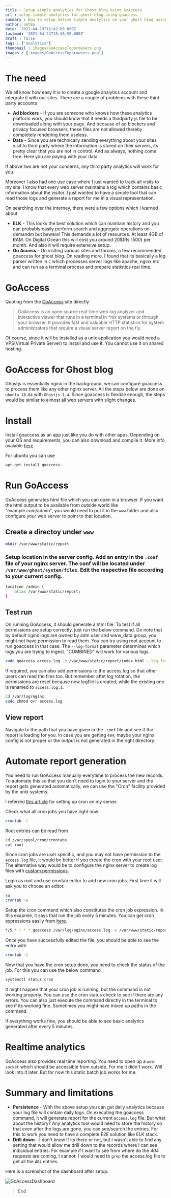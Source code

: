 ```yaml
---
title : Setup simple analytics for Ghost blog using GoAccess
url : setup-simple-analytics-for-ghost-blog-using-goaccess
summary : How to setup native simple analytics on your ghost blog using GoAccess without third party plugins which could be blocked by many browsers and ad blockers.
author: amt8u
date: '2021-04-19T13:42:09.000Z'
lastmod: '2021-04-24T18:38:59.000Z'
draft : false
tags : ['analytics']
thumbnail : images/GoAccessTopbrowsers.png
images : ['images/GoAccessTopbrowsers.png']
---
```


# The need
We all know how easy it is to create a google analytics account and integrate it with our sites. There are a couple of problems with these third party accounts 

* **Ad blockers** - If you are someone who knows how these analytics platform work, you should know that it needs a thirdparty js file to be downloaded along with your page. And because of ad blockers and privacy focused browsers, these files are not allowed thereby completely rendering them useless. 
* **Data** - Since you are technically sending everything about your sites visit to third party where the information is stored on their servers, its pretty clear that you are not in control. And as always, nothing come free. Here you are paying with your data.

If above two are not your concerns, any third party analytics will work for you.

Moreover I also had one use case where I just wanted to track all visits to my site. I know that every web server maintains a log which contains basic information about the visitor. I just wanted to have a simple tool that can read those logs and generate a report for me in a visual representation.

On searching over the interney, there were a few options which I learned about
* **ELK** - This looks the best solution which can maintain history and you can probably easily perform search and aggregate operations on demandm but beware! This demands a lot of resources. At least 4GB of RAM. On Digital Ocean this will cost you around 20$(Rs 1500) per month. And also it will require extensive setup.
* **Go Access** - On visiting various sites and forums, a few recommended goaccess for ghost blog. On reading more, I found that its basically a log parser written in `C` which processes server logs like apache, nginx etc and can run as a terminal process and prepare statistics real time.

# GoAccess
Quoting from the [GoAccess](https://goaccess.io/) site directly

>  GoAccess is an open source real-time web log analyzer and interactive viewer that runs in a terminal in *nix systems or through your browser. It provides fast and valuable HTTP statistics for system administrators that require a visual server report on the fly. 

Of course, since it will be installed as a unix application you would need a VPS(Virtual Private Server) to install and use it. You cannot use it on shared hosting.

# GoAccess for Ghost blog
Ghostjs is essentially nginx in the background, we can configure goaccess to process them like any other nginx server. All the steps below are done on `ubuntu 18.04` with `Ghostjs 1.4`. Since goaccess is flexible enough, the steps would be similar to almost all web servers with slight changes.

# Install
Install goaccess as an app just like you do with other apps. Depending on your OS and requirements, you can also download and compile it. More info avaiable [here](https://goaccess.io/download#distro)

For ubuntu you can use
```bash
apt-get install goaccess
```

# Run GoAccess
GoAccess generates html file which you can open in a browser. If you want the html output to be available from outside world like "example.com/admin", you would need to put it in the `www` folder and also configure your web server to point to that location.

## Create a directoy under `www`

```bash
mkdir /var/www/static/report
```

### Setup location in the server config. Add an entry in the `.conf` file of your nginx server. The conf will be located under `/var/www/ghost/system/files`. Edit the respective file according to your current config.

```bash
location /admin {
	alias /var/www/static/report;
}
```

## Test run
On running GoAccess, it should generate a html file. To test if all permissions are setup correctly, just run the below command. Do note that by default nginx logs are owned by adm user and www_data group, you might not have permission to read them. You can try using root account to run goaccess in that case. The `--log-format` parameter determines which logs you are trying to ingest. "COMBINED" will work for various logs.

```bash
sudo goaccess access.log -o /var/www/static/report/index.html --log-format=COMBINED
```

If required, you can also add permissions to the access.log so that other users can read the files too. But remember aftet log rotation, the permissions are reset because new logfile is created, while the existing one is renamed to `access.log.1`. 

```bash
cd /var/log/nginx
sudo chmod o+r access.log
```

## View report
Navigate to the path that you have given in the `.conf` file and see if the report is loading for you. In case you are getting `404`, maybe your nginx config is not proper or the output is not generated in the right directory.

# Automate report generation
You need to run GoAccess manually everytime to process the new records. To automate this so that you don't need to login to your server and the report gets generated automatically, we can use the "Cron" facility provided by the unix systems.

I referred [this article](https://www.digitalocean.com/community/tutorials/how-to-use-cron-to-automate-tasks-ubuntu-1804) for setting up cron on my server.

Check what all cron jobs you have right now

```bash
crontab -l
```

Root entries can be read from
```bash
cd /var/spool/cron/crontabs
cat root
```

Since cron jobs are user specific, and you may not have permission to the `access.log` file, it would be better if you create the cron with your root user. The alternative way would be to configure the nginx server to create log files with [custom permissions](https://serverfault.com/questions/694707/what-should-be-the-right-logs-permissions-for-nginx-on-centos).

Login as root and use crontab editor to add new cron jobs. First time it will ask you to choose an editor.
```bash
su
crontab -e
```

Setup the cron command which also constitutes the cron job expression. In this exapmle, it says that run the job every 5 minutes. You can get cron expressions easily from [here](https://crontab.tech/every-4-hours).
```bash
*/5 * * * * goaccess /var/log/nginx/access.log -o /var/www/static/report/index.html --log-format=COMBINED
```

Once you have successfully edited the file, you should be able to see the entry with
```bash
crontab -l
```

Now that you have the cron setup done, you need to check the status of the job. For this you can use the below command

```bash
systemctl status cron
```

It might happen that your cron job is running, but the command is not working properly. You can use the cron status check to see if there are any errors. You can also just execute the command directly in the terminal to see if its working fine. Sometimes you might have mixed up paths in the command.

If everything works fine, you should be able to see basic analytics generated after every 5 minutes.

# Realtime analytics
GoAccess also provides real time reporting. You need to open up a `web-socket` which should be accessible from outside. For me it didn't work. Will look into it later. But for now this static batch job works for me.

# Summary and limitations
* **Persistence** - With the above setup you can get daily analytics because your log file will contain daily logs. On executing the goaccess command, it will generate report for the current `access.log` file. But what about the history? Any analytics tool would need to store the history so that even after the logs are gone, you can see/search the entries. For this to work you need to have a complete E2E solution like ELK stack.
* **Drill down** - I don't know if its there or not, but I wasn't able to find any setting that would allow me drill down to the records where I can see indicidual entries. For example if I want to see from where do the *404* requests are coming, I cannot. I would need to `grep` the access.log file to get all the `404` entries.

Here is a screnshot of the dashboard after setup.

![GoAccessDashboard](./images/GoAccessTopBrowsers.png)

> End
